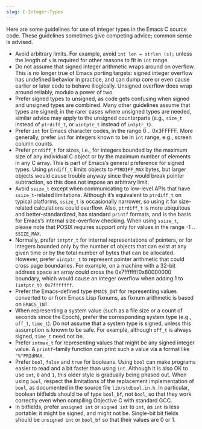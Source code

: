 ```yaml
---
slug: C-Integer-Types
---
```


Here are some guidelines for use of integer types in the Emacs C source code. These guidelines sometimes give competing advice; common sense is advised.

*   Avoid arbitrary limits. For example, avoid `int len = strlen (s);` unless the length of `s` is required for other reasons to fit in `int` range.
*   Do not assume that signed integer arithmetic wraps around on overflow. This is no longer true of Emacs porting targets: signed integer overflow has undefined behavior in practice, and can dump core or even cause earlier or later code to behave illogically. Unsigned overflow does wrap around reliably, modulo a power of two.
*   Prefer signed types to unsigned, as code gets confusing when signed and unsigned types are combined. Many other guidelines assume that types are signed; in the rarer cases where unsigned types are needed, similar advice may apply to the unsigned counterparts (e.g., `size_t` instead of `ptrdiff_t`, or `uintptr_t` instead of `intptr_t`).
*   Prefer `int` for Emacs character codes, in the range 0 .. 0x3FFFFF. More generally, prefer `int` for integers known to be in `int` range, e.g., screen column counts.
*   Prefer `ptrdiff_t` for sizes, i.e., for integers bounded by the maximum size of any individual C object or by the maximum number of elements in any C array. This is part of Emacs’s general preference for signed types. Using `ptrdiff_t` limits objects to `PTRDIFF_MAX` bytes, but larger objects would cause trouble anyway since they would break pointer subtraction, so this does not impose an arbitrary limit.
*   Avoid `ssize_t` except when communicating to low-level APIs that have `ssize_t`-related limitations. Although it’s equivalent to `ptrdiff_t` on typical platforms, `ssize_t` is occasionally narrower, so using it for size-related calculations could overflow. Also, `ptrdiff_t` is more ubiquitous and better-standardized, has standard `printf` formats, and is the basis for Emacs’s internal size-overflow checking. When using `ssize_t`, please note that POSIX requires support only for values in the range -1 .. `SSIZE_MAX`.
*   Normally, prefer `intptr_t` for internal representations of pointers, or for integers bounded only by the number of objects that can exist at any given time or by the total number of bytes that can be allocated. However, prefer `uintptr_t` to represent pointer arithmetic that could cross page boundaries. For example, on a machine with a 32-bit address space an array could cross the 0x7fffffff/0x80000000 boundary, which would cause an integer overflow when adding 1 to `(intptr_t) 0x7fffffff`.
*   Prefer the Emacs-defined type `EMACS_INT` for representing values converted to or from Emacs Lisp fixnums, as fixnum arithmetic is based on `EMACS_INT`.
*   When representing a system value (such as a file size or a count of seconds since the Epoch), prefer the corresponding system type (e.g., `off_t`, `time_t`). Do not assume that a system type is signed, unless this assumption is known to be safe. For example, although `off_t` is always signed, `time_t` need not be.
*   Prefer `intmax_t` for representing values that might be any signed integer value. A `printf`-family function can print such a value via a format like `"%"PRIdMAX`.
*   Prefer `bool`, `false` and `true` for booleans. Using `bool` can make programs easier to read and a bit faster than using `int`. Although it is also OK to use `int`, `0` and `1`, this older style is gradually being phased out. When using `bool`, respect the limitations of the replacement implementation of `bool`, as documented in the source file `lib/stdbool.in.h`. In particular, boolean bitfields should be of type `bool_bf`, not `bool`, so that they work correctly even when compiling Objective C with standard GCC.
*   In bitfields, prefer `unsigned int` or `signed int` to `int`, as `int` is less portable: it might be signed, and might not be. Single-bit bit fields should be `unsigned int` or `bool_bf` so that their values are 0 or 1.
